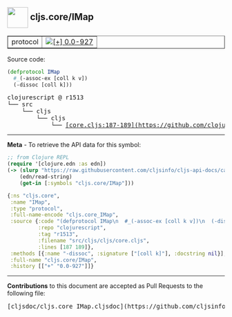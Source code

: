 ## <img width="48px" valign="middle" src="http://i.imgur.com/Hi20huC.png"> cljs.core/IMap

 <table border="1">
<tr>

<td>protocol</td>
<td><a href="https://github.com/cljsinfo/cljs-api-docs/tree/0.0-927"><img valign="middle" alt="[+] 0.0-927" src="https://img.shields.io/badge/+-0.0--927-lightgrey.svg"></a> </td>
</tr>
</table>






Source code:

```clj
(defprotocol IMap
  #_(-assoc-ex [coll k v])
  (-dissoc [coll k]))
```

 <pre>
clojurescript @ r1513
└── src
    └── cljs
        └── cljs
            └── <ins>[core.cljs:187-189](https://github.com/clojure/clojurescript/blob/r1513/src/cljs/cljs/core.cljs#L187-L189)</ins>
</pre>


---

__Meta__ - To retrieve the API data for this symbol:

```clj
;; from Clojure REPL
(require '[clojure.edn :as edn])
(-> (slurp "https://raw.githubusercontent.com/cljsinfo/cljs-api-docs/catalog/cljs-api.edn")
    (edn/read-string)
    (get-in [:symbols "cljs.core/IMap"]))
```

```clj
{:ns "cljs.core",
 :name "IMap",
 :type "protocol",
 :full-name-encode "cljs.core_IMap",
 :source {:code "(defprotocol IMap\n  #_(-assoc-ex [coll k v])\n  (-dissoc [coll k]))",
          :repo "clojurescript",
          :tag "r1513",
          :filename "src/cljs/cljs/core.cljs",
          :lines [187 189]},
 :methods [{:name "-dissoc", :signature ["[coll k]"], :docstring nil}],
 :full-name "cljs.core/IMap",
 :history [["+" "0.0-927"]]}

```

---

__Contributions__ to this document are accepted as Pull Requests to the following file:

 <pre>
[cljsdoc/cljs.core_IMap.cljsdoc](https://github.com/cljsinfo/cljs-api-docs/blob/master/cljsdoc/cljs.core_IMap.cljsdoc)
</pre>

